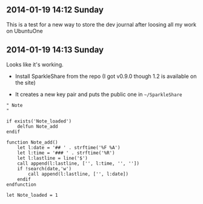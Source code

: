

## 2014-01-19 14:12 Sunday

This is a test for a new way to store the dev journal after loosing all my work on UbuntuOne

## 2014-01-19 14:13 Sunday

Looks like it's working.

  - Install SparkleShare from the repo (I got v0.9.0 though 1.2 is available
      on the site)

  - It creates a new key pair and puts the public one in `~/SparkleShare`

```VimL
" Note
"

if exists('Note_loaded')
    delfun Note_add
endif

function Note_add()
    let l:date = '## ' . strftime('%F %A')
    let l:time = '### ' . strftime('%R')
    let l:lastline = line('$')
    call append(l:lastline, ['', l:time, '', ''])
    if !search(date,'w')
        call append(l:lastline, ['', l:date])
    endif
endfunction

let Note_loaded = 1
```
